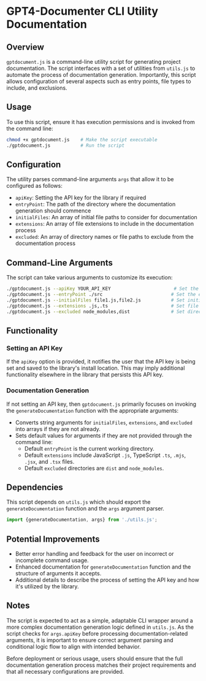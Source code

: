 # GPT4-Documenter CLI Utility Documentation

## Overview

`gptdocument.js` is a command-line utility script for generating project documentation. The script interfaces with a set of utilities from `utils.js` to automate the process of documentation generation. Importantly, this script allows configuration of several aspects such as entry points, file types to include, and exclusions.

## Usage

To use this script, ensure it has execution permissions and is invoked from the command line:

```bash
chmod +x gptdocument.js    # Make the script executable
./gptdocument.js           # Run the script
```

## Configuration

The utility parses command-line arguments `args` that allow it to be configured as follows:

- `apiKey`: Setting the API key for the library if required
- `entryPoint`: The path of the directory where the documentation generation should commence
- `initialFiles`: An array of initial file paths to consider for documentation
- `extensions`: An array of file extensions to include in the documentation process
- `excluded`: An array of directory names or file paths to exclude from the documentation process

## Command-Line Arguments

The script can take various arguments to customize its execution:

```bash
./gptdocument.js --apiKey YOUR_API_KEY                       # Set the API key
./gptdocument.js --entryPoint ./src                         # Set the entry point to `./src`
./gptdocument.js --initialFiles file1.js,file2.js           # Set initial files
./gptdocument.js --extensions .js,.ts                       # Set file extensions to include
./gptdocument.js --excluded node_modules,dist               # Set directories or files to exclude
```

## Functionality

### Setting an API Key

If the `apiKey` option is provided, it notifies the user that the API key is being set and saved to the library's install location. This may imply additional functionality elsewhere in the library that persists this API key.

### Documentation Generation

If not setting an API key, then `gptdocument.js` primarily focuses on invoking the `generateDocumentation` function with the appropriate arguments:

- Converts string arguments for `initialFiles`, `extensions`, and `excluded` into arrays if they are not already.
- Sets default values for arguments if they are not provided through the command line:
    - Default `entryPoint` is the current working directory.
    - Default `extensions` include JavaScript `.js`, TypeScript `.ts`, `.mjs`, `.jsx`, and `.tsx` files.
    - Default `excluded` directories are `dist` and `node_modules`.

## Dependencies

This script depends on `utils.js` which should export the `generateDocumentation` function and the `args` argument parser.

```javascript
import {generateDocumentation, args} from './utils.js';
```

## Potential Improvements

- Better error handling and feedback for the user on incorrect or incomplete command usage.
- Enhanced documentation for `generateDocumentation` function and the structure of arguments it accepts.
- Additional details to describe the process of setting the API key and how it's utilized by the library.

## Notes

The script is expected to act as a simple, adaptable CLI wrapper around a more complex documentation generation logic defined in `utils.js`. As the script checks for `args.apiKey` before processing documentation-related arguments, it is important to ensure correct argument parsing and conditional logic flow to align with intended behavior.

Before deployment or serious usage, users should ensure that the full documentation generation process matches their project requirements and that all necessary configurations are provided.
